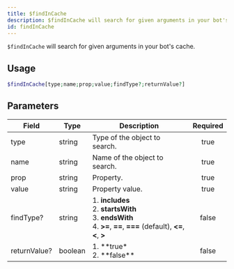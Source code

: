 ```yaml
---
title: $findInCache
description: $findInCache will search for given arguments in your bot's cache.
id: findInCache
---
```


`$findInCache` will search for given arguments in your bot's cache.

## Usage

```php
$findInCache[type;name;prop;value;findType?;returnValue?]
```

## Parameters

| Field        | Type    | Description                                                                                                                       | Required |
| ------------ | ------- | --------------------------------------------------------------------------------------------------------------------------------- | :------: |
| type         | string  | Type of the object to search.                                                                                                     |   true   |
| name         | string  | Name of the object to search.                                                                                                     |   true   |
| prop         | string  | Property.                                                                                                                         |   true   |
| value        | string  | Property value.                                                                                                                   |   true   |
| findType?    | string  | 1. **includes** <br /> 2. **startsWith** <br /> 3. **endsWith** <br /> 4. **>=**, **==**, **===** (default), **<=**, **<**, **>** |  false   |
| returnValue? | boolean | 1. **true\* <br /> 2. **false\*\*                                                                                                 |  false   |
